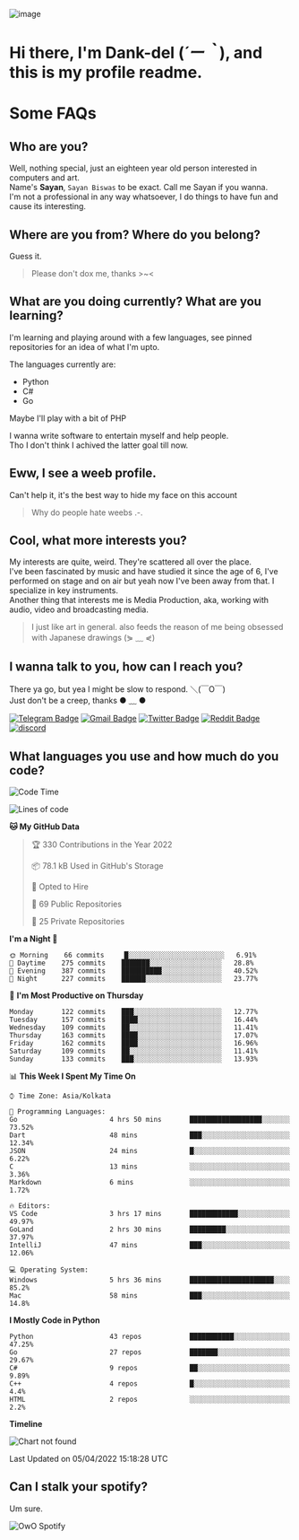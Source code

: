 ![image](https://user-images.githubusercontent.com/63096193/125182844-29f20800-e22f-11eb-8dc9-b0f2d29647bb.png)

# **Hi there, I'm Dank-del (*´ー｀*), and this is my profile readme.**
<!--  [![Profile views](https://gpvc.arturio.dev/dank-del)](https://github.com/dank-del) -->
# Some FAQs

## **Who are you?**

Well, nothing special, just an eighteen year old person interested in computers and art. \
Name's **Sayan**, `Sayan Biswas` to be exact. Call me Sayan if you wanna. \
I'm not a professional in any way whatsoever, I do things to have fun and cause its interesting.

## **Where are you from? Where do you belong?**

Guess it.
> Please don't dox me, thanks >~<

## **What are you doing currently? What are you learning?**

I'm learning and playing around with a few languages, see pinned repositories for an idea of what I'm upto.

The languages currently are:

- Python
- C#
- Go

Maybe I'll play with a bit of PHP

I wanna write software to entertain myself and help people. \
Tho I don't think I achived the latter goal till now.

## **Eww, I see a weeb profile.**

Can't help it, it's the best way to hide my face on this account
> Why do people hate weebs .-.

## **Cool, what more interests you?**

My interests are quite, weird. They're scattered all over the place. \
I've been fascinated by music and have studied it since the age of 6, I've performed on stage and on air but yeah now I've been away from that. I specialize in key instruments. \
Another thing that interests me is Media Production, aka, working with audio, video and broadcasting media.

> I just like art in general. also feeds the reason of me being obsessed with Japanese drawings (⋟ ﹏ ⋞)

## **I wanna talk to you, how can I reach you?**

There ya go, but yea I might be slow to respond. ＼(￣O￣) \
Just don't be a creep, thanks ● ﹏ ●

[![Telegram Badge](https://img.shields.io/badge/-dank_as_fuck-1ca0f1?style=flat-square&logo=telegram&logoColor=white&link=https://t.me/dank_as_fuck)](https://t.me/dank_as_fuck)
[![Gmail Badge](https://img.shields.io/badge/-chizuru@kanojo.tk-c14438?style=flat-square&logo=Gmail&logoColor=white&link=mailto:chizuru@kanojo.tk)](mailto:chizuru@kanojo.tk)
[![Twitter Badge](https://img.shields.io/twitter/follow/TheDankDel?style=social)](https://twitter.com/TheDankDel)
[![Reddit Badge](https://img.shields.io/reddit/user-karma/combined/dank_as_fuck_?style=social)](https://www.reddit.com/user/dank_as_fuck_/)
[![discord](https://discord-md-badge.vercel.app/api/shield/506536929152466945?style=social)](https://discordapp.com/users/506536929152466945)

## **What languages you use and how much do you code?**

<!--START_SECTION:waka-->
![Code Time](http://img.shields.io/badge/Code%20Time-529%20hrs%2038%20mins-blue)

![Lines of code](https://img.shields.io/badge/From%20Hello%20World%20I%27ve%20Written-866%20Thousand%20lines%20of%20code-blue)

**🐱 My GitHub Data** 

> 🏆 330 Contributions in the Year 2022
 > 
> 📦 78.1 kB Used in GitHub's Storage 
 > 
> 💼 Opted to Hire
 > 
> 📜 69 Public Repositories 
 > 
> 🔑 25 Private Repositories  
 > 
**I'm a Night 🦉** 

```text
🌞 Morning    66 commits     █░░░░░░░░░░░░░░░░░░░░░░░░   6.91% 
🌆 Daytime    275 commits    ███████░░░░░░░░░░░░░░░░░░   28.8% 
🌃 Evening    387 commits    ██████████░░░░░░░░░░░░░░░   40.52% 
🌙 Night      227 commits    ██████░░░░░░░░░░░░░░░░░░░   23.77%

```
📅 **I'm Most Productive on Thursday** 

```text
Monday       122 commits    ███░░░░░░░░░░░░░░░░░░░░░░   12.77% 
Tuesday      157 commits    ████░░░░░░░░░░░░░░░░░░░░░   16.44% 
Wednesday    109 commits    ██░░░░░░░░░░░░░░░░░░░░░░░   11.41% 
Thursday     163 commits    ████░░░░░░░░░░░░░░░░░░░░░   17.07% 
Friday       162 commits    ████░░░░░░░░░░░░░░░░░░░░░   16.96% 
Saturday     109 commits    ██░░░░░░░░░░░░░░░░░░░░░░░   11.41% 
Sunday       133 commits    ███░░░░░░░░░░░░░░░░░░░░░░   13.93%

```


📊 **This Week I Spent My Time On** 

```text
⌚︎ Time Zone: Asia/Kolkata

💬 Programming Languages: 
Go                       4 hrs 50 mins       ██████████████████░░░░░░░   73.52% 
Dart                     48 mins             ███░░░░░░░░░░░░░░░░░░░░░░   12.34% 
JSON                     24 mins             █░░░░░░░░░░░░░░░░░░░░░░░░   6.22% 
C                        13 mins             ░░░░░░░░░░░░░░░░░░░░░░░░░   3.36% 
Markdown                 6 mins              ░░░░░░░░░░░░░░░░░░░░░░░░░   1.72%

🔥 Editors: 
VS Code                  3 hrs 17 mins       ████████████░░░░░░░░░░░░░   49.97% 
GoLand                   2 hrs 30 mins       █████████░░░░░░░░░░░░░░░░   37.97% 
IntelliJ                 47 mins             ███░░░░░░░░░░░░░░░░░░░░░░   12.06%

💻 Operating System: 
Windows                  5 hrs 36 mins       █████████████████████░░░░   85.2% 
Mac                      58 mins             ███░░░░░░░░░░░░░░░░░░░░░░   14.8%

```

**I Mostly Code in Python** 

```text
Python                   43 repos            ███████████░░░░░░░░░░░░░░   47.25% 
Go                       27 repos            ███████░░░░░░░░░░░░░░░░░░   29.67% 
C#                       9 repos             ██░░░░░░░░░░░░░░░░░░░░░░░   9.89% 
C++                      4 repos             █░░░░░░░░░░░░░░░░░░░░░░░░   4.4% 
HTML                     2 repos             ░░░░░░░░░░░░░░░░░░░░░░░░░   2.2%

```


**Timeline**

![Chart not found](https://raw.githubusercontent.com/Dank-del/Dank-del/main/charts/bar_graph.png) 


 Last Updated on 05/04/2022 15:18:28 UTC
<!--END_SECTION:waka-->

## **Can I stalk your spotify?**

Um sure.

![OwO Spotify](https://spotify-recently-played-readme.vercel.app/api?user=31fdrsslnr7nvq4ytqwtw7c4rxfm&count=5)
